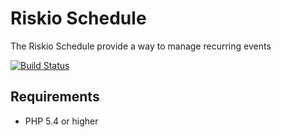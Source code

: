 Riskio Schedule
===============

The Riskio Schedule provide a way to manage recurring events

[![Build Status](https://img.shields.io/travis/RiskioFr/Schedule.svg?style=flat)](http://travis-ci.org/RiskioFr/Schedule)

Requirements
------------

* PHP 5.4 or higher
